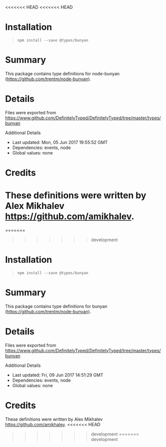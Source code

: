 <<<<<<< HEAD
<<<<<<< HEAD
# Installation
> `npm install --save @types/bunyan`

# Summary
This package contains type definitions for node-bunyan (https://github.com/trentm/node-bunyan).

# Details
Files were exported from https://www.github.com/DefinitelyTyped/DefinitelyTyped/tree/master/types/bunyan

Additional Details
 * Last updated: Mon, 05 Jun 2017 19:55:52 GMT
 * Dependencies: events, node
 * Global values: none

# Credits
These definitions were written by Alex Mikhalev <https://github.com/amikhalev>.
=======
=======
>>>>>>> development
# Installation
> `npm install --save @types/bunyan`

# Summary
This package contains type definitions for bunyan (https://github.com/trentm/node-bunyan).

# Details
Files were exported from https://www.github.com/DefinitelyTyped/DefinitelyTyped/tree/master/types/bunyan

Additional Details
 * Last updated: Fri, 09 Jun 2017 14:51:29 GMT
 * Dependencies: events, node
 * Global values: none

# Credits
These definitions were written by Alex Mikhalev <https://github.com/amikhalev>.
<<<<<<< HEAD
>>>>>>> development
=======
>>>>>>> development

